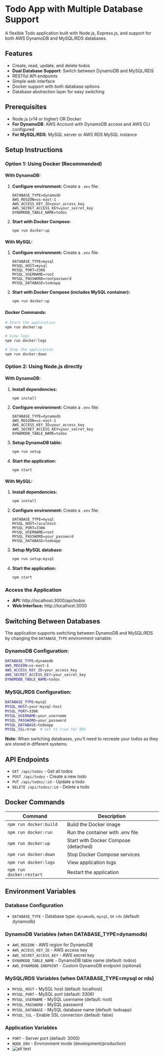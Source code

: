 # Todo App with Multiple Database Support

A flexible Todo application built with Node.js, Express.js, and support for both AWS DynamoDB and MySQL/RDS databases.

## Features

- Create, read, update, and delete todos
- **Dual Database Support**: Switch between DynamoDB and MySQL/RDS
- RESTful API endpoints
- Simple web interface
- Docker support with both database options
- Database abstraction layer for easy switching

## Prerequisites

- Node.js (v14 or higher) OR Docker
- **For DynamoDB**: AWS Account with DynamoDB access and AWS CLI configured
- **For MySQL/RDS**: MySQL server or AWS RDS MySQL instance

## Setup Instructions

### Option 1: Using Docker (Recommended)

#### With DynamoDB:
1. **Configure environment:**
   Create a `.env` file:
   ```
   DATABASE_TYPE=dynamodb
   AWS_REGION=us-east-1
   AWS_ACCESS_KEY_ID=your_access_key
   AWS_SECRET_ACCESS_KEY=your_secret_key
   DYNAMODB_TABLE_NAME=todos
   ```

2. **Start with Docker Compose:**
   ```bash
   npm run docker:up
   ```

#### With MySQL:
1. **Configure environment:**
   Create a `.env` file:
   ```
   DATABASE_TYPE=mysql
   MYSQL_HOST=mysql
   MYSQL_PORT=3306
   MYSQL_USERNAME=root
   MYSQL_PASSWORD=rootpassword
   MYSQL_DATABASE=todoapp
   ```

2. **Start with Docker Compose (includes MySQL container):**
   ```bash
   npm run docker:up
   ```

#### Docker Commands:
```bash
# Start the application
npm run docker:up

# View logs
npm run docker:logs

# Stop the application
npm run docker:down
```

### Option 2: Using Node.js directly

#### With DynamoDB:
1. **Install dependencies:**
   ```bash
   npm install
   ```

2. **Configure environment:**
   Create a `.env` file:
   ```
   DATABASE_TYPE=dynamodb
   AWS_REGION=us-east-1
   AWS_ACCESS_KEY_ID=your_access_key
   AWS_SECRET_ACCESS_KEY=your_secret_key
   DYNAMODB_TABLE_NAME=todos
   ```

3. **Setup DynamoDB table:**
   ```bash
   npm run setup
   ```

4. **Start the application:**
   ```bash
   npm start
   ```

#### With MySQL:
1. **Install dependencies:**
   ```bash
   npm install
   ```

2. **Configure environment:**
   Create a `.env` file:
   ```
   DATABASE_TYPE=mysql
   MYSQL_HOST=localhost
   MYSQL_PORT=3306
   MYSQL_USERNAME=root
   MYSQL_PASSWORD=your_password
   MYSQL_DATABASE=todoapp
   ```

3. **Setup MySQL database:**
   ```bash
   npm run setup:mysql
   ```

4. **Start the application:**
   ```bash
   npm start
   ```

### Access the Application

- **API:** http://localhost:3000/api/todos
- **Web Interface:** http://localhost:3000

## Switching Between Databases

The application supports switching between DynamoDB and MySQL/RDS by changing the `DATABASE_TYPE` environment variable:

### DynamoDB Configuration:
```bash
DATABASE_TYPE=dynamodb
AWS_REGION=us-east-1
AWS_ACCESS_KEY_ID=your_access_key
AWS_SECRET_ACCESS_KEY=your_secret_key
DYNAMODB_TABLE_NAME=todos
```

### MySQL/RDS Configuration:
```bash
DATABASE_TYPE=mysql
MYSQL_HOST=your-mysql-host
MYSQL_PORT=3306
MYSQL_USERNAME=your_username
MYSQL_PASSWORD=your_password
MYSQL_DATABASE=todoapp
MYSQL_SSL=true  # Set to true for RDS
```

**Note:** When switching databases, you'll need to recreate your todos as they are stored in different systems.

## API Endpoints

- `GET /api/todos` - Get all todos
- `POST /api/todos` - Create a new todo
- `PUT /api/todos/:id` - Update a todo
- `DELETE /api/todos/:id` - Delete a todo

## Docker Commands

| Command | Description |
|---------|-------------|
| `npm run docker:build` | Build the Docker image |
| `npm run docker:run` | Run the container with .env file |
| `npm run docker:up` | Start with Docker Compose (detached) |
| `npm run docker:down` | Stop Docker Compose services |
| `npm run docker:logs` | View application logs |
| `npm run docker:restart` | Restart the application |

## Environment Variables

### Database Configuration
- `DATABASE_TYPE` - Database type: `dynamodb`, `mysql`, or `rds` (default: dynamodb)

### DynamoDB Variables (when DATABASE_TYPE=dynamodb)
- `AWS_REGION` - AWS region for DynamoDB
- `AWS_ACCESS_KEY_ID` - AWS access key
- `AWS_SECRET_ACCESS_KEY` - AWS secret key
- `DYNAMODB_TABLE_NAME` - DynamoDB table name (default: todos)
- `AWS_DYNAMODB_ENDPOINT` - Custom DynamoDB endpoint (optional)

### MySQL/RDS Variables (when DATABASE_TYPE=mysql or rds)
- `MYSQL_HOST` - MySQL host (default: localhost)
- `MYSQL_PORT` - MySQL port (default: 3306)
- `MYSQL_USERNAME` - MySQL username (default: root)
- `MYSQL_PASSWORD` - MySQL password
- `MYSQL_DATABASE` - MySQL database name (default: todoapp)
- `MYSQL_SSL` - Enable SSL connection (default: false)

### Application Variables
- `PORT` - Server port (default: 3000)
- `NODE_ENV` - Environment mode (development/production)
- ![alt text](https://github.com/t-leoo/dynamodb-todo-app/blob/main/sample.png?raw=true)
